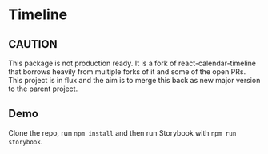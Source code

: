 # Timeline

## CAUTION

This package is not production ready. It is a fork of react-calendar-timeline that borrows heavily from multiple forks of it and some of the open PRs. This project is in flux and the aim is to merge this back as new major version to the parent project.

## Demo

Clone the repo, run `npm install` and then run Storybook with `npm run storybook`.
